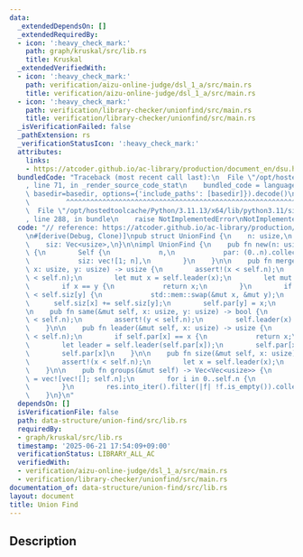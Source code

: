 ```yaml
---
data:
  _extendedDependsOn: []
  _extendedRequiredBy:
  - icon: ':heavy_check_mark:'
    path: graph/kruskal/src/lib.rs
    title: Kruskal
  _extendedVerifiedWith:
  - icon: ':heavy_check_mark:'
    path: verification/aizu-online-judge/dsl_1_a/src/main.rs
    title: verification/aizu-online-judge/dsl_1_a/src/main.rs
  - icon: ':heavy_check_mark:'
    path: verification/library-checker/unionfind/src/main.rs
    title: verification/library-checker/unionfind/src/main.rs
  _isVerificationFailed: false
  _pathExtension: rs
  _verificationStatusIcon: ':heavy_check_mark:'
  attributes:
    links:
    - https://atcoder.github.io/ac-library/production/document_en/dsu.html
  bundledCode: "Traceback (most recent call last):\n  File \"/opt/hostedtoolcache/Python/3.11.13/x64/lib/python3.11/site-packages/onlinejudge_verify/documentation/build.py\"\
    , line 71, in _render_source_code_stat\n    bundled_code = language.bundle(stat.path,\
    \ basedir=basedir, options={'include_paths': [basedir]}).decode()\n          \
    \         ^^^^^^^^^^^^^^^^^^^^^^^^^^^^^^^^^^^^^^^^^^^^^^^^^^^^^^^^^^^^^^^^^^^^^^^^^^^^^^^^^\n\
    \  File \"/opt/hostedtoolcache/Python/3.11.13/x64/lib/python3.11/site-packages/onlinejudge_verify/languages/rust.py\"\
    , line 288, in bundle\n    raise NotImplementedError\nNotImplementedError\n"
  code: "// reference: https://atcoder.github.io/ac-library/production/document_en/dsu.html\n\
    \n#[derive(Debug, Clone)]\npub struct UnionFind {\n    n: usize,\n    par: Vec<usize>,\n\
    \    siz: Vec<usize>,\n}\n\nimpl UnionFind {\n    pub fn new(n: usize) -> Self\
    \ {\n        Self {\n            n,\n            par: (0..n).collect::<Vec<usize>>(),\n\
    \            siz: vec![1; n],\n        }\n    }\n\n    pub fn merge(&mut self,\
    \ x: usize, y: usize) -> usize {\n        assert!(x < self.n);\n        assert!(y\
    \ < self.n);\n        let mut x = self.leader(x);\n        let mut y = self.leader(y);\n\
    \        if x == y {\n            return x;\n        }\n        if self.siz[x]\
    \ < self.siz[y] {\n            std::mem::swap(&mut x, &mut y);\n        }\n  \
    \      self.siz[x] += self.siz[y];\n        self.par[y] = x;\n        x\n    }\n\
    \n    pub fn same(&mut self, x: usize, y: usize) -> bool {\n        assert!(x\
    \ < self.n);\n        assert!(y < self.n);\n        self.leader(x) == self.leader(y)\n\
    \    }\n\n    pub fn leader(&mut self, x: usize) -> usize {\n        assert!(x\
    \ < self.n);\n        if self.par[x] == x {\n            return x;\n        }\n\
    \        let leader = self.leader(self.par[x]);\n        self.par[x] = leader;\n\
    \        self.par[x]\n    }\n\n    pub fn size(&mut self, x: usize) -> usize {\n\
    \        assert!(x < self.n);\n        let x = self.leader(x);\n        self.siz[x]\n\
    \    }\n\n    pub fn groups(&mut self) -> Vec<Vec<usize>> {\n        let mut res\
    \ = vec![vec![]; self.n];\n        for i in 0..self.n {\n            res[self.leader(i)].push(i);\n\
    \        }\n        res.into_iter().filter(|f| !f.is_empty()).collect::<Vec<_>>()\n\
    \    }\n}\n"
  dependsOn: []
  isVerificationFile: false
  path: data-structure/union-find/src/lib.rs
  requiredBy:
  - graph/kruskal/src/lib.rs
  timestamp: '2025-06-21 17:54:09+09:00'
  verificationStatus: LIBRARY_ALL_AC
  verifiedWith:
  - verification/aizu-online-judge/dsl_1_a/src/main.rs
  - verification/library-checker/unionfind/src/main.rs
documentation_of: data-structure/union-find/src/lib.rs
layout: document
title: Union Find
---
```


## Description
